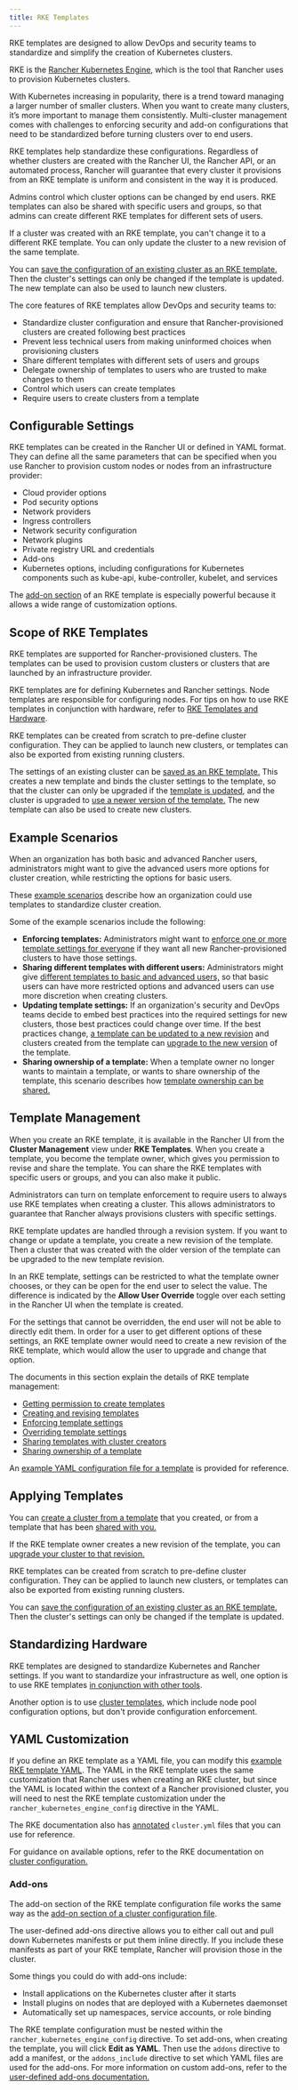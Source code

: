 ```yaml
---
title: RKE Templates
---
```


RKE templates are designed to allow DevOps and security teams to standardize and simplify the creation of Kubernetes clusters.

RKE is the [Rancher Kubernetes Engine,](https://rancher.com/docs/rke/latest/en/) which is the tool that Rancher uses to provision Kubernetes clusters.

With Kubernetes increasing in popularity, there is a trend toward managing a larger number of smaller clusters. When you want to create many clusters, it’s more important to manage them consistently. Multi-cluster management comes with challenges to enforcing security and add-on configurations that need to be standardized before turning clusters over to end users.

RKE templates help standardize these configurations. Regardless of whether clusters are created with the Rancher UI, the Rancher API, or an automated process, Rancher will guarantee that every cluster it provisions from an RKE template is uniform and consistent in the way it is produced.

Admins control which cluster options can be changed by end users. RKE templates can also be shared with specific users and groups, so that admins can create different RKE templates for different sets of users.

If a cluster was created with an RKE template, you can't change it to a different RKE template. You can only update the cluster to a new revision of the same template.

You can [save the configuration of an existing cluster as an RKE template.](../how-to-guides/advanced-user-guides/authentication-permissions-and-global-configuration/about-rke1-templates/apply-templates.md#converting-an-existing-cluster-to-use-an-rke-template) Then the cluster's settings can only be changed if the template is updated. The new template can also be used to launch new clusters.

The core features of RKE templates allow DevOps and security teams to:

- Standardize cluster configuration and ensure that Rancher-provisioned clusters are created following best practices
- Prevent less technical users from making uninformed choices when provisioning clusters
- Share different templates with different sets of users and groups
- Delegate ownership of templates to users who are trusted to make changes to them
- Control which users can create templates
- Require users to create clusters from a template

## Configurable Settings

RKE templates can be created in the Rancher UI or defined in YAML format. They can define all the same parameters that can be specified when you use Rancher to provision custom nodes or nodes from an infrastructure provider:

- Cloud provider options
- Pod security options
- Network providers
- Ingress controllers
- Network security configuration
- Network plugins
- Private registry URL and credentials
- Add-ons
- Kubernetes options, including configurations for Kubernetes components such as kube-api, kube-controller, kubelet, and services

The [add-on section](#add-ons) of an RKE template is especially powerful because it allows a wide range of customization options.

## Scope of RKE Templates

RKE templates are supported for Rancher-provisioned clusters. The templates can be used to provision custom clusters or clusters that are launched by an infrastructure provider.

RKE templates are for defining Kubernetes and Rancher settings. Node templates are responsible for configuring nodes. For tips on how to use RKE templates in conjunction with hardware, refer to [RKE Templates and Hardware](../how-to-guides/advanced-user-guides/authentication-permissions-and-global-configuration/about-rke1-templates/infrastructure.md).

RKE templates can be created from scratch to pre-define cluster configuration. They can be applied to launch new clusters, or templates can also be exported from existing running clusters.

The settings of an existing cluster can be [saved as an RKE template.](../how-to-guides/advanced-user-guides/authentication-permissions-and-global-configuration/about-rke1-templates/apply-templates.md#converting-an-existing-cluster-to-use-an-rke-template) This creates a new template and binds the cluster settings to the template, so that the cluster can only be upgraded if the [template is updated](../how-to-guides/advanced-user-guides/authentication-permissions-and-global-configuration/about-rke1-templates/manage-rke1-templates.md#updating-a-template), and the cluster is upgraded to [use a newer version of the template.](../how-to-guides/advanced-user-guides/authentication-permissions-and-global-configuration/about-rke1-templates/manage-rke1-templates.md#upgrading-a-cluster-to-use-a-new-template-revision) The new template can also be used to create new clusters.


## Example Scenarios
When an organization has both basic and advanced Rancher users, administrators might want to give the advanced users more options for cluster creation, while restricting the options for basic users.

These [example scenarios](../how-to-guides/advanced-user-guides/authentication-permissions-and-global-configuration/about-rke1-templates/example-use-cases.md) describe how an organization could use templates to standardize cluster creation.

Some of the example scenarios include the following:

- **Enforcing templates:** Administrators might want to [enforce one or more template settings for everyone](../how-to-guides/advanced-user-guides/authentication-permissions-and-global-configuration/about-rke1-templates/example-use-cases.md#enforcing-a-template-setting-for-everyone) if they want all new Rancher-provisioned clusters to have those settings.
- **Sharing different templates with different users:** Administrators might give [different templates to basic and advanced users,](../how-to-guides/advanced-user-guides/authentication-permissions-and-global-configuration/about-rke1-templates/example-use-cases.md#templates-for-basic-and-advanced-users) so that basic users can have more restricted options and advanced users can use more discretion when creating clusters.
- **Updating template settings:** If an organization's security and DevOps teams decide to embed best practices into the required settings for new clusters, those best practices could change over time. If the best practices change, [a template can be updated to a new revision](../how-to-guides/advanced-user-guides/authentication-permissions-and-global-configuration/about-rke1-templates/example-use-cases.md#updating-templates-and-clusters-created-with-them) and clusters created from the template can [upgrade to the new version](../how-to-guides/advanced-user-guides/authentication-permissions-and-global-configuration/about-rke1-templates/manage-rke1-templates.md#upgrading-a-cluster-to-use-a-new-template-revision) of the template.
- **Sharing ownership of a template:** When a template owner no longer wants to maintain a template, or wants to share ownership of the template, this scenario describes how [template ownership can be shared.](../how-to-guides/advanced-user-guides/authentication-permissions-and-global-configuration/about-rke1-templates/example-use-cases.md#allowing-other-users-to-control-and-share-a-template)

## Template Management

When you create an RKE template, it is available in the Rancher UI from the **Cluster Management** view under **RKE Templates**. When you create a template, you become the template owner, which gives you permission to revise and share the template. You can share the RKE templates with specific users or groups, and you can also make it public.

Administrators can turn on template enforcement to require users to always use RKE templates when creating a cluster. This allows administrators to guarantee that Rancher always provisions clusters with specific settings.

RKE template updates are handled through a revision system. If you want to change or update a template, you create a new revision of the template. Then a cluster that was created with the older version of the template can be upgraded to the new template revision.

In an RKE template, settings can be restricted to what the template owner chooses, or they can be open for the end user to select the value. The difference is indicated by the **Allow User Override** toggle over each setting in the Rancher UI when the template is created.

For the settings that cannot be overridden, the end user will not be able to directly edit them. In order for a user to get different options of these settings, an RKE template owner would need to create a new revision of the RKE template, which would allow the user to upgrade and change that option.

The documents in this section explain the details of RKE template management:

- [Getting permission to create templates](../how-to-guides/advanced-user-guides/authentication-permissions-and-global-configuration/about-rke1-templates/creator-permissions.md)
- [Creating and revising templates](../how-to-guides/advanced-user-guides/authentication-permissions-and-global-configuration/about-rke1-templates/manage-rke1-templates.md)
- [Enforcing template settings](../how-to-guides/advanced-user-guides/authentication-permissions-and-global-configuration/about-rke1-templates/enforce-templates.md#requiring-new-clusters-to-use-an-rke-template)
- [Overriding template settings](../how-to-guides/advanced-user-guides/authentication-permissions-and-global-configuration/about-rke1-templates/override-template-settings.md)
- [Sharing templates with cluster creators](../how-to-guides/advanced-user-guides/authentication-permissions-and-global-configuration/about-rke1-templates/access-or-share-templates.md#sharing-templates-with-specific-users-or-groups)
- [Sharing ownership of a template](../how-to-guides/advanced-user-guides/authentication-permissions-and-global-configuration/about-rke1-templates/access-or-share-templates.md#sharing-ownership-of-templates)

An [example YAML configuration file for a template](../reference-guides/rke1-template-example-yaml.md) is provided for reference.

## Applying Templates

You can [create a cluster from a template](../how-to-guides/advanced-user-guides/authentication-permissions-and-global-configuration/about-rke1-templates/apply-templates.md#creating-a-cluster-from-an-rke-template) that you created, or from a template that has been [shared with you.](../how-to-guides/advanced-user-guides/authentication-permissions-and-global-configuration/about-rke1-templates/access-or-share-templates.md)

If the RKE template owner creates a new revision of the template, you can [upgrade your cluster to that revision.](../how-to-guides/advanced-user-guides/authentication-permissions-and-global-configuration/about-rke1-templates/apply-templates.md#updating-a-cluster-created-with-an-rke-template)

RKE templates can be created from scratch to pre-define cluster configuration. They can be applied to launch new clusters, or templates can also be exported from existing running clusters.

You can [save the configuration of an existing cluster as an RKE template.](../how-to-guides/advanced-user-guides/authentication-permissions-and-global-configuration/about-rke1-templates/apply-templates.md#converting-an-existing-cluster-to-use-an-rke-template) Then the cluster's settings can only be changed if the template is updated.

## Standardizing Hardware

RKE templates are designed to standardize Kubernetes and Rancher settings. If you want to standardize your infrastructure as well, one option is to use RKE templates [in conjunction with other tools](../how-to-guides/advanced-user-guides/authentication-permissions-and-global-configuration/about-rke1-templates/infrastructure.md).

Another option is to use [cluster templates,](../how-to-guides/advanced-user-guides/authentication-permissions-and-global-configuration/manage-cluster-templates.md) which include node pool configuration options, but don't provide configuration enforcement.

## YAML Customization

If you define an RKE template as a YAML file, you can modify this [example RKE template YAML](../reference-guides/rke1-template-example-yaml.md). The YAML in the RKE template uses the same customization that Rancher uses when creating an RKE cluster, but since the YAML is located within the context of a Rancher provisioned cluster, you will need to nest the RKE template customization under the `rancher_kubernetes_engine_config` directive in the YAML.

The RKE documentation also has [annotated](https://rancher.com/docs/rke/latest/en/example-yamls/) `cluster.yml` files that you can use for reference.

For guidance on available options, refer to the RKE documentation on [cluster configuration.](https://rancher.com/docs/rke/latest/en/config-options/)

### Add-ons

The add-on section of the RKE template configuration file works the same way as the [add-on section of a cluster configuration file](https://rancher.com/docs/rke/latest/en/config-options/add-ons/).

The user-defined add-ons directive allows you to either call out and pull down Kubernetes manifests or put them inline directly. If you include these manifests as part of your RKE template, Rancher will provision those in the cluster.

Some things you could do with add-ons include:

- Install applications on the Kubernetes cluster after it starts
- Install plugins on nodes that are deployed with a Kubernetes daemonset
- Automatically set up namespaces, service accounts, or role binding

The RKE template configuration must be nested within the `rancher_kubernetes_engine_config` directive. To set add-ons, when creating the template, you will click **Edit as YAML**. Then use the `addons` directive to add a manifest, or the `addons_include` directive to set which YAML files are used for the add-ons. For more information on custom add-ons, refer to the [user-defined add-ons documentation.](https://rancher.com/docs/rke/latest/en/config-options/add-ons/user-defined-add-ons/)

